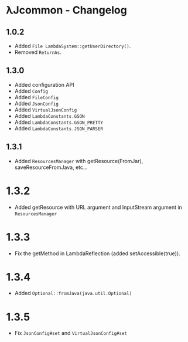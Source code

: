 # λJcommon - Changelog

## 1.0.2

 - Added `File LambdaSystem::getUserDirectory()`.
 - Removed `ReturnAs`.

## 1.3.0

 - Added configuration API
 - Added `Config`
 - Added `FileConfig`
 - Added `JsonConfig`
 - Added `VirtualJsonConfig`
 - Added `LambdaConstants.GSON`
 - Added `LambdaConstants.GSON_PRETTY`
 - Added `LambdaConstants.JSON_PARSER`
 
## 1.3.1

 - Added `ResourcesManager` with getResource(FromJar), saveResourceFromJava, etc...

# 1.3.2

 - Added getResource with URL argument and InputStream argument in `ResourcesManager`

# 1.3.3

 - Fix the getMethod in LambdaReflection (added setAccessible(true)).
 
# 1.3.4

 - Added `Optional::fromJava(java.util.Optional)`
 
# 1.3.5

 - Fix `JsonConfig#set` and `VirtualJsonConfig#set`